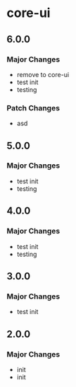 # core-ui

## 6.0.0

### Major Changes

- remove to core-ui
- test init
- testing

### Patch Changes

- asd

## 5.0.0

### Major Changes

- test init
- testing

## 4.0.0

### Major Changes

- test init
- testing

## 3.0.0

### Major Changes

- test init

## 2.0.0

### Major Changes

- init
- init
